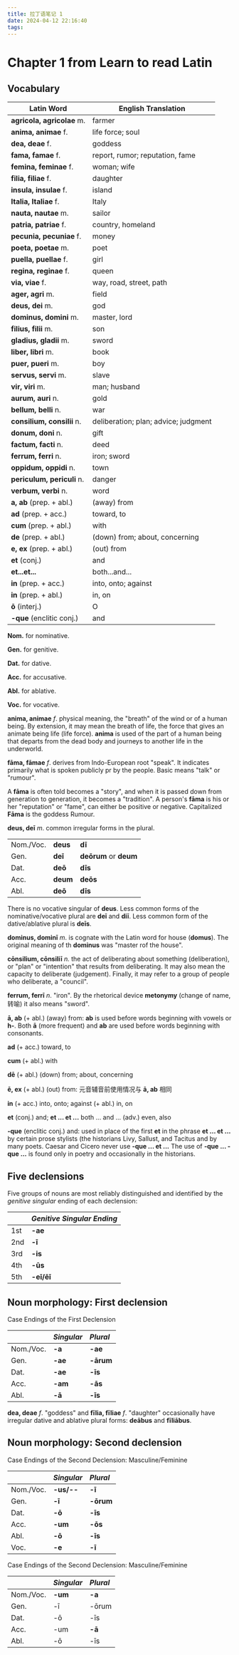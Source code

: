 ```yaml
---
title: 拉丁语笔记 1
date: 2024-04-12 22:16:40
tags:
---
```

# Chapter 1 from Learn to read Latin
## Vocabulary

| Latin Word                 | English Translation  |
|----------------------------|----------------------|
| **agricola, agricolae** m. | farmer |
| **anima, animae** f.       | life force; soul |
| **dea, deae** f.           | goddess |
| **fama, famae** f.         | report, rumor; reputation, fame |
| **femina, feminae** f.     | woman; wife |
| **filia, filiae** f.       | daughter |
| **insula, insulae** f.     | island |
| **Italia, Italiae** f.     | Italy |
| **nauta, nautae** m.        | sailor |
| **patria, patriae** f.      | country, homeland |
| **pecunia, pecuniae** f.    | money |
| **poeta, poetae** m.        | poet |
| **puella, puellae** f.      | girl |
| **regina, reginae** f.      | queen |
| **via, viae** f.            | way, road, street, path |
| **ager, agri** m.           | field |
| **deus, dei** m.           | god |
| **dominus, domini** m.     | master, lord |
| **filius, filii** m.       | son |
| **gladius, gladii** m.     | sword |
| **liber, libri** m.        | book |
| **puer, pueri** m.         | boy |
| **servus, servi** m.       | slave |
| **vir, viri** m.           | man; husband |
| **aurum, auri** n.         | gold |
| **bellum, belli** n.       | war |
| **consilium, consilii** n. | deliberation; plan; advice; judgment |
| **donum, doni** n.         | gift |
| **factum, facti** n.       | deed |
| **ferrum, ferri** n.      | iron; sword |
| **oppidum, oppidi** n.     | town |
| **periculum, periculi** n. | danger |
| **verbum, verbi** n.       | word |
| **a, ab** (prep. + abl.)   | (away) from |
| **ad** (prep. + acc.)      | toward, to |
| **cum** (prep. + abl.)     | with |
| **de** (prep. + abl.)      | (down) from; about, concerning |
| **e, ex** (prep. + abl.)   | (out) from |
| **et** (conj.)             | and |
| **et...et...**             | both...and... |
| **in** (prep. + acc.)      | into, onto; against |
| **in** (prep. + abl.)      | in, on |
| **ō** (interj.)            | O |
| **-que** (enclitic conj.)  | and |


**Nom.** for nominative.

**Gen.** for genitive.

**Dat.** for dative.

**Acc.** for accusative.

**Abl.** for ablative.

**Voc.** for vocative.


**anima, animae** *f*. physical meaning, the "breath" of the wind or of a human being. By extension, it may mean the breath of life, 
the force that gives an animate being life (life force). **anima** is used of the part of a human being that departs 
from the dead body and journeys to another life in the underworld.

**fāma, fāmae** *f*. derives from Indo-European root "speak". It indicates primarily what is spoken publicly pr by the people.
Basic means "talk" or "rumour". 

A **fāma** is often told becomes a "story", and when it is passed down from generation to generation,
it becomes a "tradition".
A person's **fāma** is his or her "reputation" or "fame", can either be positive or negative.
Capitalized **Fāma** is the goddess Rumour.

**deus, deī** *m*. common irregular forms in the plural.

|           |           |                        |
|:----------|:----------|:-----------------------|
| Nom./Voc. | **deus**  | **dī**                 |
| Gen.      | **deī**   | **deōrum** or **deum** |
| Dat.      | **deō**   | **dīs**                |
| Acc.      | **deum**  | **deōs**               |
| Abl.      | **deō**   | **dīs**                |

There is no vocative singular of **deus**. Less common forms of the nominative/vocative plural are
**deī** and **diī**. Less common form of the dative/ablative plural is **deīs**.

**dominus, dominī** *m*. is cognate with the Latin word for house (**domus**). The original meaning of th
**dominus** was "master rof the house".

**cōnsilium, cōnsiliī** *n.* the act of deliberating about something (deliberation), or "plan" or "intention" that results
from deliberating. It may also mean the capacity to deliberate (judgement). Finally, it may refer to a group of people 
who deliberate, a "council".

**ferrum, ferrī** *n*. "iron". By the rhetorical device **metonymy** (change of name, 转喻) it also means "sword".

**ā, ab** (+ abl.) (away) from: **ab** is used before words beginning with vowels or **h-**. Both **ā** (more frequent) and **ab** are
used before words beginning with consonants.

**ad** (+ acc.) toward, to

**cum** (+ abl.) with

**dē** (+ abl.) (down) from; about, concerning

**ē, ex** (+ abl.) (out) from: 元音辅音前使用情况与 **ā, ab** 相同

**in** (+ acc.) into, onto; against
(+ abl.) in, on

**et** (conj.) and; **et ... et ...** both ... and ...
(adv.) even, also

**-que** (enclitic conj.) and: used in place of the first **et** in the phrase **et ... et ...** by certain prose stylists
(the historians Livy, Sallust, and Tacitus and by many poets. Caesar and Cicero never use **-que ... et ...** The use of 
**-que ... -que ...** is found only in poetry and occasionally in the historians.

## Five declensions
Five groups of nouns are most reliably distinguished and identified by the *genitive singular* ending of each declension:

|     | *Genitive Singular Ending* |
|:----|:---------------------------|
| 1st | **-ae**                    |
| 2nd | **-ī**                     |
| 3rd | **-is**                    |
| 4th | **-ūs**                    |
| 5th | **-eī/ēī**                 |

## Noun morphology: First declension
Case Endings of the First Declension

|           | *Singular* | *Plural*  |
|:----------|:-----------|:----------|
| Nom./Voc. | **-a**     | **-ae**   |
| Gen.      | **-ae**    | **-ārum** |
| Dat.      | **-ae**    | **-īs**   |
| Acc.      | **-am**    | **-ās**   |
| Abl.      | **-ā**     | **-īs**   |

**dea, deae** *f*. "goddess" and **fīlia, fīliae** *f*. "daughter" occasionally have irregular dative and ablative plural forms: **deābus** 
and **fīliābus**.

## Noun morphology: Second declension
Case Endings of the Second Declension: Masculine/Feminine

|           | *Singular* | *Plural*  |
|:----------|:-----------|:----------|
| Nom./Voc. | **-us/--** | **-ī**    |
| Gen.      | **-ī**     | **-ōrum** |
| Dat.      | **-ō**     | **-īs**   |
| Acc.      | **-um**    | **-ōs**   |
| Abl.      | **-ō**     | **-īs**   |
| Voc.      | **-e**     | **-ī**    |

Case Endings of the Second Declension: Masculine/Feminine

|           | *Singular* | *Plural* |
|:----------|:-----------|:---------|
| Nom./Voc. | **-um**    | **-a**   |
| Gen.      | -ī         | -ōrum    |
| Dat.      | -ō         | -īs      |
| Acc.      | -um        | **-ā**   |
| Abl.      | -ō         | -īs      |

